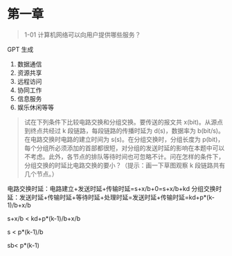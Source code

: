 # 第一章

> 1-01 计算机网络可以向用户提供哪些服务？

GPT 生成

1. 数据通信
2. 资源共享
3. 远程访问
4. 协同工作
5. 信息服务
6. 娱乐休闲等等

> 试在下列条件下⽐较电路交换和分组交换。要传送的报⽂共 x(bit)。从源点到终点共经过 k 段链路，每段链路的传播时延为 d(s)，数据率为 b(bit/s)。在电路交换时电路的建⽴时间为 s(s)。在分组交换时，分组长度为 p(bit)，每个分组所必须添加的⾸部都很短，对分组的发送时延的影响在本题中可以不考虑。此外，各节点的排队等待时间也可忽略不计。问在怎样的条件下，分组交换的时延⽐电路交换的要⼩？（提⽰：画⼀下草图观察 k 段链路共有⼏个节点。）

电路交换时延：电路建立+发送时延+传输时延=s+x/b+0=s+x/b+kd
分组交换时延：发送时延+传输时延+等待时延+处理时延=发送时延+传输时延=kd+p\*(k-1)/b+x/b

s+x/b < kd+p\*(k-1)/b+x/b

s < p\*(k-1)/b

sb< p\*(k-1)
